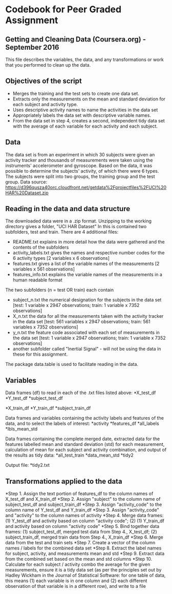 # Codebook for Peer Graded Assignment
## Getting and Cleaning Data (Coursera.org) - September 2016

This file describes the variables, the data, and any transformations or work that you performed to clean up the data.


## Objectives of the script
* Merges the training and the test sets to create one data set.
* Extracts only the measurements on the mean and standard deviation for each subject and activity type.
* Uses descriptive activity names to name the activities in the data set
* Appropriately labels the data set with descriptive variable names.
* From the data set in step 4, creates a second, independent tidy data set with the average of each variable for each activity and each subject.


## Data
The data set is from an experiment in which 30 subjects were given an activity tracker and thousands of measurements
were taken using the instruments' accelerometer and gyroscope.
Based on the data, it was possible to determine the subjects' activity, of which there were 6 types.
The subjects were split into two groups, the training group and the test group.
Data source: https://d396qusza40orc.cloudfront.net/getdata%2Fprojectfiles%2FUCI%20HAR%20Dataset.zip

## Reading in the data and data structure
The downloaded data were in a .zip format.
Unzipping to the working directory gives a folder, "UCI HAR Dataset"
In this is contained two subfolders, test and train.
There are 4 additional files:
* README.txt explains in more detail how the data were gathered and the contents of the subfolders
* activity_labels.txt gives the names and respective number codes for the 6 activity types [2 variables x 6 observations]
* features.txt gives a list of the variable names of the measurements [2 variables x 561 observations]
* features_info.txt explains the variable names of the measurements in a human readable format

The two subfolders (n = test OR train) each contain
* subject_n.txt the numerical designation for the subjects in the data set [test: 1 variable x 2947 observations; train: 1 variable x 7352 observations]
* X_n.txt the data for all the measurements taken with the activity tracker in the data set [test: 561 variables x 2947 observations; train: 561 variables x 7352 observations]
* y_n.txt the feature code associated with each set of measurements in the data set [test: 1 variable x 2947 observations; train: 1 variable x 7352 observations]
* another subfolder called "Inertial Signal" - will not be using the data in these for this assignment.

The package data.table is used to facilitate reading in the data.

## Variables

Data frames (df) to read in each of the .txt files listed above:
*X_test_df 
*Y_test_df
*subject_test_df

*X_train_df
*Y_train_df
*subject_train_df

Data frames and variables containing the activity labels and features of the data, and to select the labels of interest:
*activity
*features_df
*all_labels
*lbls_mean_std

Data frames containing the complete merged date, extracted data for the features labelled mean and standard deviation (std) for each measurement, calculation of mean for each subject and activity combination, and output of the results as tidy data:
*all_test_train
*data_mean_std
*tidy2

Output file:
*tidy2.txt

## Transformations applied to the data

*Step 1. Assign the text portion of features_df to the column names of X_test_df and X_train_df
*Step 2. Assign "subject" to the column name of subject_test_df and subject_train_df
*Step 3. Assign "activity_code" to the column name of Y_test_df and Y_train_df
*Step 3. Assign "activity_code" and "activity" to the column names of activity
*Step 4. Merge data frames: (1) Y_test_df and activity based on column "activity code"; (2) (1) Y_train_df and activity based on column "activity code"
*Step 5. Bind together data frames: (1) subject_test_df, merged test data from Step 4., X_test_df; (2) subject_train_df, merged train data from Step 4., X_train_df
*Step 6. Merge data from the test and train sets
*Step 7. Create a vector of the column names / labels for the combined data set
*Step 8. Extract the label names for subject, activity, and measurements mean and std
*Step 9. Extract data from the combined set based on the mean and std columns
*Step 10. Calculate for each subject / activity combo the average for the given measurements, ensure it is a tidy data set (as per the principles set out by Hadley Wickham in the Journal of Statistical Software: for one table of data, this means (1) each variable is in one column and (2) each different observation of that variable is in a different row), and write to a file
